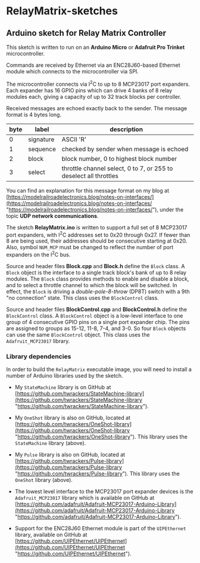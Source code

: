# RelayMatrix-sketches

## Arduino sketch for Relay Matrix Controller ##

This sketch is written to run on an **Arduino Micro** or **Adafruit Pro Trinket** microcontroller.

Commands are received by Ethernet via an ENC28J60-based Ethernet module which connects to the microcontroller via SPI.

The microcontroller connects via I<sup>2</sup>C to up to 8 MCP23017 port expanders.  Each expander has 16 GPIO pins which can drive 4 banks
of 8 relay modules each, giving a capacity of up to 32 track blocks per controller.

Received messages are echoed exactly back to the sender.  The message format is 4 bytes long.

byte|label|description
----|-----|-----------
0|signature|ASCII 'R'
1|sequence|checked by sender when message is echoed
2|block|block number, 0 to highest block number
3|select|throttle channel select, 0 to 7, or 255 to deselect all throttles

You can find an explanation for this message format on my blog at [https://modelrailroadelectronics.blog/notes-on-interfaces/](https://modelrailroadelectronics.blog/notes-on-interfaces/ "https://modelrailroadelectronics.blog/notes-on-interfaces/"), under the topic **UDP network communications**.

The sketch **RelayMatrix.ino** is written to support a full set of 8 MCP23017 port expanders, with I<sup>2</sup>C addresses set to 0x20 through 0x27.  If fewer than 8 are being used, their addresses should be consecutive starting at 0x20.  Also, symbol `NUM_MCP` must be changed to reflect the number of port expanders on the I<sup>2</sup>C bus.

Source and header files **Block.cpp** and **Block.h** define the `Block` class.  A `Block` object is the interface to a single track block's bank of up to 8 relay modules.  The `Block` class provides methods to enable and disable a block, and to select a throttle channel to which the block will be switched.  In effect, the `Block` is driving a *double-pole-8-throw* (DP8T) switch with a 9th "no connection" state.  This class uses the `BlockControl` class.

Source and header files **BlockControl.cpp** and **BlockControl.h** define the `BlockControl` class.  A `BlockControl` object is a low-level interface to one group of 4 consecutive GPIO pins on a single port expander chip.  The pins are assigned to groups as 15-12, 11-8, 7-4, and 3-0.  So four `Block` objects can use the same `BlockControl` object.  This class uses the `Adafruit_MCP23017` library.

### Library dependencies ###

In order to build the `RelayMatrix` executable image, you will need to install a number of Arduino libraries used by the sketch.

- My `StateMachine` library is on GitHub at [https://github.com/twrackers/StateMachine-library](https://github.com/twrackers/StateMachine-library "https://github.com/twrackers/StateMachine-library").

- My `OneShot` library is also on GitHub, located at [https://github.com/twrackers/OneShot-library](https://github.com/twrackers/OneShot-library "https://github.com/twrackers/OneShot-library").  This library uses the `StateMachine` library (above).

- My `Pulse` library is also on GitHub, located at [https://github.com/twrackers/Pulse-library](https://github.com/twrackers/Pulse-library "https://github.com/twrackers/Pulse-library").  This library uses the `OneShot` library (above).

- The lowest level interface to the MCP23017 port expander devices is the `Adafruit_MCP23017` library which is available on GitHub at [https://github.com/adafruit/Adafruit-MCP23017-Arduino-Library](https://github.com/adafruit/Adafruit-MCP23017-Arduino-Library "https://github.com/adafruit/Adafruit-MCP23017-Arduino-Library").

- Support for the ENC28J60 Ethernet module is part of the `UIPEthernet` library, available on GitHub at [https://github.com/UIPEthernet/UIPEthernet](https://github.com/UIPEthernet/UIPEthernet "https://github.com/UIPEthernet/UIPEthernet").
